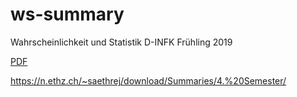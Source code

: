 # ws-summary
Wahrscheinlichkeit und Statistik D-INFK Frühling 2019

[PDF](https://github.com/mmathys/ws-summary/blob/master/three.pdf)

https://n.ethz.ch/~saethrej/download/Summaries/4.%20Semester/
